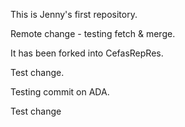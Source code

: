 This is Jenny's first repository.

Remote change - testing fetch & merge.

It has been forked into CefasRepRes.

Test change.

Testing commit on ADA. 

Test change

